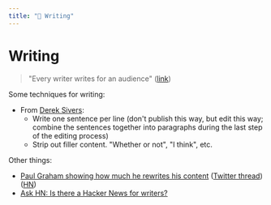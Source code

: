 ```yaml
---
title: "📝 Writing"
---
```

# Writing

> "Every writer writes for an audience"
> ([link](https://youtu.be/aRln8atkNaY?t=212))

Some techniques for writing:
- From [Derek Sivers](https://sive.rs/1s):
  - Write one sentence per line (don't publish this way, but edit this way;
    combine the sentences together into paragraphs during the last step of the
    editing process)
  - Strip out filler content. "Whether or not", "I think", etc.

Other things:
- [Paul Graham showing how much he rewrites his
  content](https://byronm.com/13sentences.html) ([Twitter
  thread](https://twitter.com/paulg/status/1571774245214244864))
  ([HN](https://news.ycombinator.com/item?id=32895672))
- [Ask HN: Is there a Hacker News for
  writers?](https://news.ycombinator.com/item?id=32750322)
